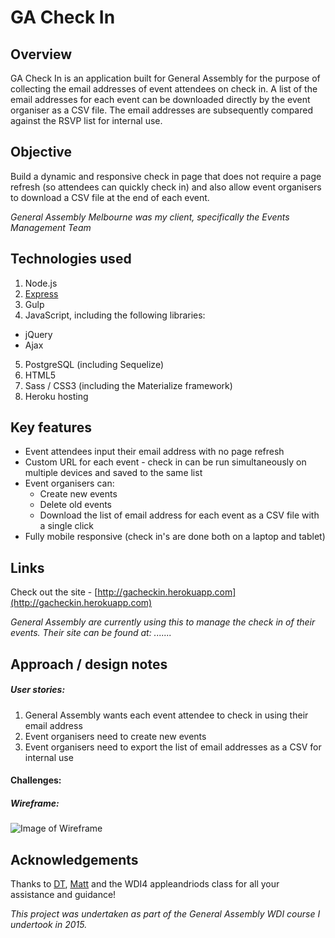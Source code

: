 # GA Check In

## Overview

GA Check In is an application built for General Assembly for the purpose of collecting the email addresses of event attendees on check in.  A list of the email addresses for each event can be downloaded directly by the event organiser as a CSV file. The email addresses are subsequently compared against the RSVP list for internal use.

## Objective

Build a dynamic and responsive check in page that does not require a page refresh (so attendees can quickly check in) and also allow event organisers to download a CSV file at the end of each event.

*General Assembly Melbourne was my client, specifically the Events Management Team*

## Technologies used

1. Node.js
2. [Express](http://expressjs.com/en/index.html)
3. Gulp
4. JavaScript, including the following libraries:
  - jQuery
  - Ajax
5. PostgreSQL (including Sequelize)
6. HTML5
7. Sass / CSS3 (including the Materialize framework)
8. Heroku hosting

## Key features

- Event attendees input their email address with no page refresh
- Custom URL for each event - check in can be run simultaneously on multiple devices and saved to the same list
- Event organisers can:
  - Create new events
  - Delete old events
  - Download the list of email address for each event as a CSV file with a single click
- Fully mobile responsive (check in's are done both on a laptop and tablet)

## Links

Check out the site - [http://gacheckin.herokuapp.com](http://gacheckin.herokuapp.com)

*General Assembly are currently using this to manage the check in of their events. Their site can be found at: .......*

## Approach / design notes

##### User stories:

1. General Assembly wants each event attendee to check in using their email address
2. Event organisers need to create new events
2. Event organisers need to export the list of email addresses as a CSV for internal use

#### Challenges:



##### Wireframe:

![Image of Wireframe](https://raw.githubusercontent.com/avielgoh/WDI-Project-4-Conference/master/public/images/planning/wireframe.jpg)

## Acknowledgements

Thanks to [DT](https://github.com/epoch), [Matt](https://github.com/mattswann) and the WDI4 appleandriods class for all your assistance and guidance!

*This project was undertaken as part of the General Assembly WDI course I undertook in 2015.*
